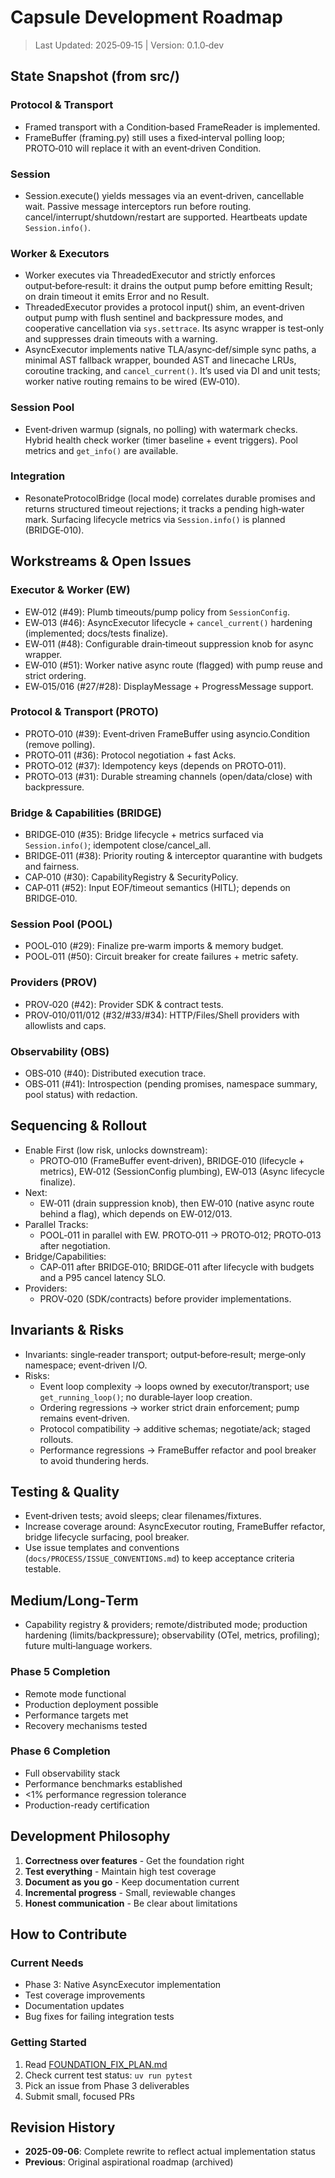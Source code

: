 # Capsule Development Roadmap

> Last Updated: 2025‑09‑15 | Version: 0.1.0‑dev

## State Snapshot (from src/)

### Protocol & Transport
- Framed transport with a Condition‑based FrameReader is implemented.
- FrameBuffer (framing.py) still uses a fixed‑interval polling loop; PROTO‑010 will replace it with an event‑driven Condition.

### Session
- Session.execute() yields messages via an event‑driven, cancellable wait. Passive message interceptors run before routing. cancel/interrupt/shutdown/restart are supported. Heartbeats update `Session.info()`.

### Worker & Executors
- Worker executes via ThreadedExecutor and strictly enforces output‑before‑result: it drains the output pump before emitting Result; on drain timeout it emits Error and no Result.
- ThreadedExecutor provides a protocol input() shim, an event‑driven output pump with flush sentinel and backpressure modes, and cooperative cancellation via `sys.settrace`. Its async wrapper is test‑only and suppresses drain timeouts with a warning.
- AsyncExecutor implements native TLA/async‑def/simple sync paths, a minimal AST fallback wrapper, bounded AST and linecache LRUs, coroutine tracking, and `cancel_current()`. It’s used via DI and unit tests; worker native routing remains to be wired (EW‑010).

### Session Pool
- Event‑driven warmup (signals, no polling) with watermark checks. Hybrid health check worker (timer baseline + event triggers). Pool metrics and `get_info()` are available.

### Integration
- ResonateProtocolBridge (local mode) correlates durable promises and returns structured timeout rejections; it tracks a pending high‑water mark. Surfacing lifecycle metrics via `Session.info()` is planned (BRIDGE‑010).

## Workstreams & Open Issues

### Executor & Worker (EW)
- EW‑012 (#49): Plumb timeouts/pump policy from `SessionConfig`.
- EW‑013 (#46): AsyncExecutor lifecycle + `cancel_current()` hardening (implemented; docs/tests finalize).
- EW‑011 (#48): Configurable drain‑timeout suppression knob for async wrapper.
- EW‑010 (#51): Worker native async route (flagged) with pump reuse and strict ordering.
- EW‑015/016 (#27/#28): DisplayMessage + ProgressMessage support.

### Protocol & Transport (PROTO)
- PROTO‑010 (#39): Event‑driven FrameBuffer using asyncio.Condition (remove polling).
- PROTO‑011 (#36): Protocol negotiation + fast Acks.
- PROTO‑012 (#37): Idempotency keys (depends on PROTO‑011).
- PROTO‑013 (#31): Durable streaming channels (open/data/close) with backpressure.

### Bridge & Capabilities (BRIDGE)
- BRIDGE‑010 (#35): Bridge lifecycle + metrics surfaced via `Session.info()`; idempotent close/cancel_all.
- BRIDGE‑011 (#38): Priority routing & interceptor quarantine with budgets and fairness.
- CAP‑010 (#30): CapabilityRegistry & SecurityPolicy.
- CAP‑011 (#52): Input EOF/timeout semantics (HITL); depends on BRIDGE‑010.

### Session Pool (POOL)
- POOL‑010 (#29): Finalize pre‑warm imports & memory budget.
- POOL‑011 (#50): Circuit breaker for create failures + metric safety.

### Providers (PROV)
- PROV‑020 (#42): Provider SDK & contract tests.
- PROV‑010/011/012 (#32/#33/#34): HTTP/Files/Shell providers with allowlists and caps.

### Observability (OBS)
- OBS‑010 (#40): Distributed execution trace.
- OBS‑011 (#41): Introspection (pending promises, namespace summary, pool status) with redaction.

## Sequencing & Rollout

- Enable First (low risk, unlocks downstream):
  - PROTO‑010 (FrameBuffer event‑driven), BRIDGE‑010 (lifecycle + metrics), EW‑012 (SessionConfig plumbing), EW‑013 (Async lifecycle finalize).
- Next:
  - EW‑011 (drain suppression knob), then EW‑010 (native async route behind a flag), which depends on EW‑012/013.
- Parallel Tracks:
  - POOL‑011 in parallel with EW. PROTO‑011 → PROTO‑012; PROTO‑013 after negotiation.
- Bridge/Capabilities:
  - CAP‑011 after BRIDGE‑010; BRIDGE‑011 after lifecycle with budgets and a P95 cancel latency SLO.
- Providers:
  - PROV‑020 (SDK/contracts) before provider implementations.

## Invariants & Risks

- Invariants: single‑reader transport; output‑before‑result; merge‑only namespace; event‑driven I/O.
- Risks:
  - Event loop complexity → loops owned by executor/transport; use `get_running_loop()`; no durable‑layer loop creation.
  - Ordering regressions → worker strict drain enforcement; pump remains event‑driven.
  - Protocol compatibility → additive schemas; negotiate/ack; staged rollouts.
  - Performance regressions → FrameBuffer refactor and pool breaker to avoid thundering herds.

## Testing & Quality

- Event‑driven tests; avoid sleeps; clear filenames/fixtures.
- Increase coverage around: AsyncExecutor routing, FrameBuffer refactor, bridge lifecycle surfacing, pool breaker.
- Use issue templates and conventions (`docs/PROCESS/ISSUE_CONVENTIONS.md`) to keep acceptance criteria testable.

## Medium/Long‑Term

- Capability registry & providers; remote/distributed mode; production hardening (limits/backpressure); observability (OTel, metrics, profiling); future multi‑language workers.

### Phase 5 Completion
- Remote mode functional
- Production deployment possible
- Performance targets met
- Recovery mechanisms tested

### Phase 6 Completion
- Full observability stack
- Performance benchmarks established
- <1% performance regression tolerance
- Production-ready certification

## Development Philosophy

1. **Correctness over features** - Get the foundation right
2. **Test everything** - Maintain high test coverage
3. **Document as you go** - Keep documentation current
4. **Incremental progress** - Small, reviewable changes
5. **Honest communication** - Be clear about limitations

## How to Contribute

### Current Needs
- Phase 3: Native AsyncExecutor implementation
- Test coverage improvements
- Documentation updates
- Bug fixes for failing integration tests

### Getting Started
1. Read [FOUNDATION_FIX_PLAN.md](FOUNDATION_FIX_PLAN.md)
2. Check current test status: `uv run pytest`
3. Pick an issue from Phase 3 deliverables
4. Submit small, focused PRs

## Revision History

- **2025-09-06**: Complete rewrite to reflect actual implementation status
- **Previous**: Original aspirational roadmap (archived)
